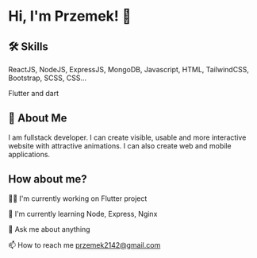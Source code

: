 
# Hi, I'm Przemek! 👋


## 🛠 Skills
ReactJS, NodeJS, ExpressJS, MongoDB, Javascript, HTML, TailwindCSS, Bootstrap, SCSS, CSS...

Flutter and dart
## 🚀 About Me
I am fullstack developer. I can create visible, usable and more interactive website with attractive animations. I can also create web and mobile applications.
## How about me?
👩‍💻 I'm currently working on Flutter project

🧠 I'm currently learning Node, Express, Nginx

💬 Ask me about anything

📫 How to reach me przemek2142@gmail.com


